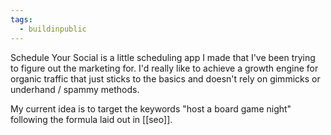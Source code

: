 ```yaml
---
tags:
  - buildinpublic
---
```

Schedule Your Social is a little scheduling app I made that I've been trying to figure out the marketing for. I'd really like to achieve a growth engine for organic traffic that just sticks to the basics and doesn't rely on gimmicks or underhand / spammy methods.

My current idea is to target the keywords "host a board game night" following the formula laid out in [[seo]].